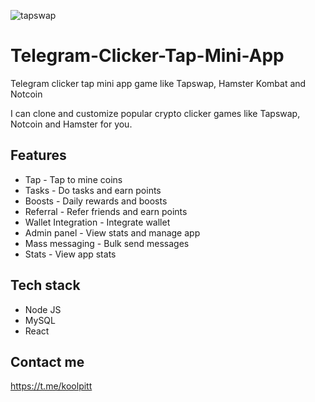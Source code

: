 
![tapswap](https://github.com/user-attachments/assets/ae072559-4b62-40d8-93ba-05f4d0afa6a9)

# Telegram-Clicker-Tap-Mini-App

Telegram clicker tap mini app game like Tapswap, Hamster Kombat and Notcoin

I can clone and customize popular crypto clicker games like Tapswap, Notcoin and Hamster for you.

## Features

+ Tap - Tap to mine coins
+ Tasks - Do tasks and earn points
+	Boosts - Daily rewards and boosts
+	Referral - Refer friends and earn points
+	Wallet Integration - Integrate wallet
+	Admin panel - View stats and manage app
+	Mass messaging - Bulk send messages
+	Stats - View app stats

## Tech stack
+	Node JS
+	MySQL
+	React

## Contact me
https://t.me/koolpitt
